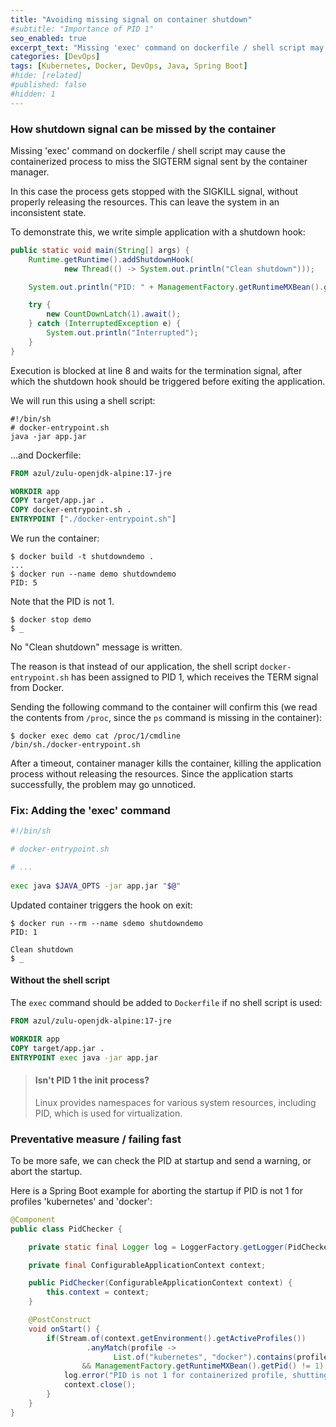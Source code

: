 ```yaml
---
title: "Avoiding missing signal on container shutdown"
#subtitle: "Importance of PID 1"
seo_enabled: true
excerpt_text: "Missing 'exec' command on dockerfile / shell script may cause the containerized process to miss the SIGTERM signal"
categories: [DevOps]
tags: [Kubernetes, Docker, DevOps, Java, Spring Boot]
#hide: [related]
#published: false
#hidden: 1
---
```


### How shutdown signal can be missed by the container 

Missing 'exec' command on dockerfile / shell script may cause the containerized process to miss the SIGTERM signal sent by the container manager.

In this case the process gets stopped with the SIGKILL signal, without properly releasing the resources. This can leave the system in an inconsistent state.

To demonstrate this, we write simple application with a shutdown hook:

```java
public static void main(String[] args) {
    Runtime.getRuntime().addShutdownHook(
            new Thread(() -> System.out.println("Clean shutdown")));

    System.out.println("PID: " + ManagementFactory.getRuntimeMXBean().getPid());

    try {
        new CountDownLatch(1).await();
    } catch (InterruptedException e) {
        System.out.println("Interrupted");
    }
}
```

Execution is blocked at line 8 and waits for the termination signal, after which the shutdown hook should be triggered before exiting the application.

We will run this using a shell script:

```console
#!/bin/sh
# docker-entrypoint.sh
java -jar app.jar
```

...and Dockerfile: 

```dockerfile
FROM azul/zulu-openjdk-alpine:17-jre

WORKDIR app
COPY target/app.jar .
COPY docker-entrypoint.sh .
ENTRYPOINT ["./docker-entrypoint.sh"]
```

We run the container:

```console
$ docker build -t shutdowndemo .
...
$ docker run --name demo shutdowndemo
PID: 5
```

Note that the PID is not 1. 

```console
$ docker stop demo
$ _
```
No "Clean shutdown" message is written.

The reason is that instead of our application, the shell script `docker-entrypoint.sh` has been assigned to PID 1, which receives the TERM signal from Docker.

Sending the following command to the container will confirm this (we read the contents from `/proc`, since the `ps` command is missing in the container):

```console
$ docker exec demo cat /proc/1/cmdline
/bin/sh./docker-entrypoint.sh
```

After a timeout, container manager kills the container, killing the application process without releasing the resources.
Since the application starts successfully, the problem may go unnoticed.

### Fix: Adding the 'exec' command

```bash
#!/bin/sh

# docker-entrypoint.sh

# ... 
 
exec java $JAVA_OPTS -jar app.jar "$@"
```

Updated container triggers the hook on exit:

```console
$ docker run --rm --name sdemo shutdowndemo
PID: 1
 
Clean shutdown
$ _
```

#### Without the shell script

The `exec` command should be added to `Dockerfile` if no shell script is used: 

```dockerfile
FROM azul/zulu-openjdk-alpine:17-jre

WORKDIR app
COPY target/app.jar .
ENTRYPOINT exec java -jar app.jar
```


>#### Isn't PID 1 the init process?
>Linux provides namespaces for various system resources, including PID, which is used for virtualization.

### Preventative measure / failing fast

To be more safe, we can check the PID at startup and send a warning, or abort the startup.  

Here is a Spring Boot example for aborting the startup if PID is not 1 for profiles 'kubernetes' and 'docker':

```java
@Component
public class PidChecker {

    private static final Logger log = LoggerFactory.getLogger(PidChecker.class);

    private final ConfigurableApplicationContext context;

    public PidChecker(ConfigurableApplicationContext context) {
        this.context = context;
    }

    @PostConstruct
    void onStart() {
        if(Stream.of(context.getEnvironment().getActiveProfiles())
                 .anyMatch(profile -> 
                       List.of("kubernetes", "docker").contains(profile))
                && ManagementFactory.getRuntimeMXBean().getPid() != 1) {
            log.error("PID is not 1 for containerized profile, shutting down");
            context.close();
        }
    }
}
```
